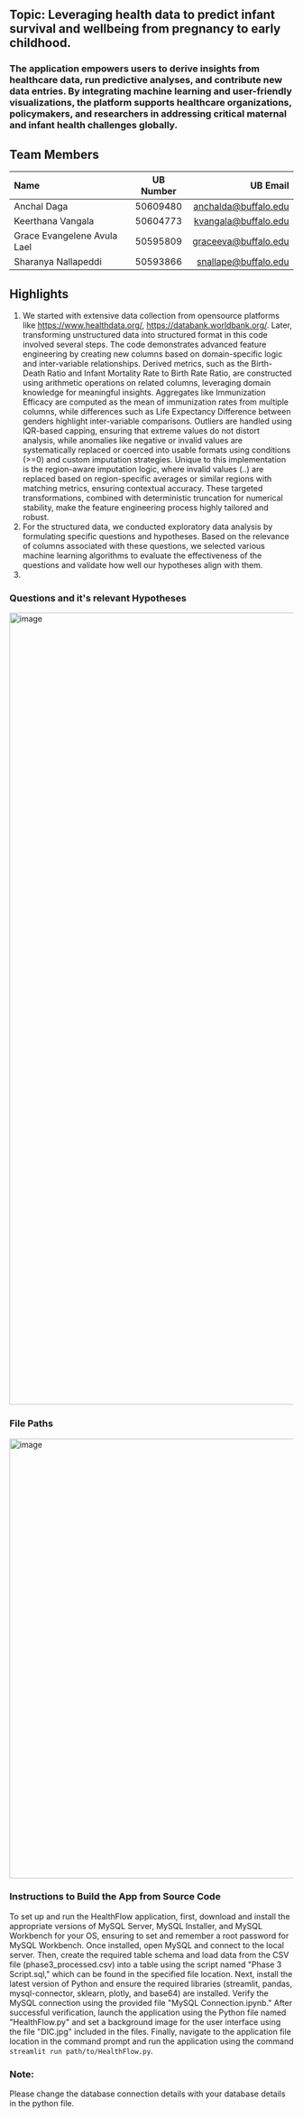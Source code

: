 ## Topic: Leveraging health data to predict infant survival and wellbeing from pregnancy to early childhood.
### The application empowers users to derive insights from healthcare data, run predictive analyses, and contribute new data entries. By integrating machine learning and user-friendly visualizations, the platform supports healthcare organizations, policymakers, and researchers in addressing critical maternal and infant health challenges globally.

## Team Members
| Name                        | UB Number | UB Email             | 
|:-----                       |:--------: |------:               |
| Anchal Daga                 | 50609480  | anchalda@buffalo.edu |
| Keerthana Vangala           | 50604773  | kvangala@buffalo.edu |
| Grace Evangelene Avula Lael | 50595809  | graceeva@buffalo.edu |
| Sharanya Nallapeddi         | 50593866  | snallape@buffalo.edu |

## Highlights 
1. We started with extensive data collection from opensource platforms like https://www.healthdata.org/, https://databank.worldbank.org/. Later, transforming unstructured data into structured format in this code involved several steps. The code demonstrates advanced feature engineering by creating new columns based on domain-specific logic and inter-variable relationships. Derived metrics, such as the Birth-Death Ratio and Infant Mortality Rate to Birth Rate Ratio, are constructed using arithmetic operations on related columns, leveraging domain knowledge for meaningful insights. Aggregates like Immunization Efficacy are computed as the mean of immunization rates from multiple columns, while differences such as Life Expectancy Difference between genders highlight inter-variable comparisons. Outliers are handled using IQR-based capping, ensuring that extreme values do not distort analysis, while anomalies like negative or invalid values are systematically replaced or coerced into usable formats using conditions (>=0) and custom imputation strategies. Unique to this implementation is the region-aware imputation logic, where invalid values (..) are replaced based on region-specific averages or similar regions with matching metrics, ensuring contextual accuracy. These targeted transformations, combined with deterministic truncation for numerical stability, make the feature engineering process highly tailored and robust.    
2. For the structured data, we conducted exploratory data analysis by formulating specific questions and hypotheses. Based on the relevance of columns associated with these questions, we selected various machine learning algorithms to evaluate the effectiveness of the questions and validate how well our hypotheses align with them.
3. 


### Questions and it's relevant Hypotheses

<img width="1403" alt="image" src="https://github.com/user-attachments/assets/0597654c-156f-44f2-adc0-85f783174c57" />

### File Paths
<img width="779" alt="image" src="https://github.com/user-attachments/assets/9fd90150-a001-428a-9783-ce13a7ce63f9" />

### Instructions to Build the App from Source Code

To set up and run the HealthFlow application, first, download and install the appropriate versions of MySQL Server, MySQL Installer, and MySQL Workbench for your OS, ensuring to set and remember a root password for MySQL Workbench. Once installed, open MySQL and connect to the local server. Then, create the required table schema and load data from the CSV file (phase3_processed.csv) into a table using the script named "Phase 3 Script.sql," which can be found in the specified file location. Next, install the latest version of Python and ensure the required libraries (streamlit, pandas, mysql-connector, sklearn, plotly, and base64) are installed. Verify the MySQL connection using the provided file "MySQL Connection.ipynb." After successful verification, launch the application using the Python file named "HealthFlow.py" and set a background image for the user interface using the file "DIC.jpg" included in the files. Finally, navigate to the application file location in the command prompt and run the application using the command `streamlit run path/to/HealthFlow.py`.

### Note: 
Please change the database connection details with your database details in the python file.



